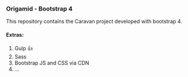 ### Origamid - Bootstrap 4

This repository contains the Caravan project developed with bootstrap 4.

#### Extras: 

1. Gulp :thumbsup:
2. Sass
3. Bootstrap JS and CSS via CDN
4. ...
